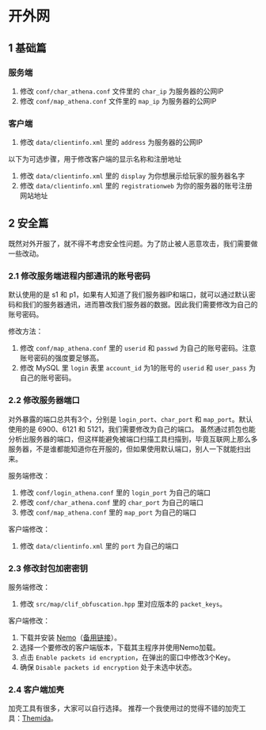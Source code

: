 # 开外网

## 1 基础篇
### 服务端
1. 修改 `conf/char_athena.conf` 文件里的 `char_ip` 为服务器的公网IP
2. 修改 `conf/map_athena.conf` 文件里的 `map_ip` 为服务器的公网IP

### 客户端
1. 修改 `data/clientinfo.xml` 里的 `address` 为服务器的公网IP

以下为可选步骤，用于修改客户端的显示名称和注册地址
1. 修改 `data/clientinfo.xml` 里的 `display` 为你想展示给玩家的服务器名字
2. 修改 `data/clientinfo.xml` 里的 `registrationweb` 为你的服务器的账号注册网站地址

## 2 安全篇
既然对外开服了，就不得不考虑安全性问题。为了防止被人恶意攻击，我们需要做一些改动。

### 2.1 修改服务端进程内部通讯的账号密码
默认使用的是 s1 和 p1，如果有人知道了我们服务器IP和端口，就可以通过默认密码和我们的服务器通讯，进而篡改我们服务器的数据。因此我们需要修改为自己的账号密码。

修改方法：
1. 修改 `conf/map_athena.conf` 里的 `userid` 和 `passwd` 为自己的账号密码。注意账号密码的强度要足够高。
2. 修改 MySQL 里 `login` 表里 `account_id` 为1的账号的 `userid` 和 `user_pass` 为自己的账号密码。

### 2.2 修改服务器端口
对外暴露的端口总共有3个，分别是 `login_port`、`char_port` 和 `map_port`。默认使用的是 6900、6121 和 5121，我们需要修改为自己的端口。
虽然通过抓包也能分析出服务器的端口，但这样能避免被端口扫描工具扫描到，毕竟互联网上那么多服务器，不是谁都能知道你在开服的，但如果使用默认端口，别人一下就能扫出来。

服务端修改：
1. 修改 `conf/login_athena.conf` 里的 `login_port` 为自己的端口
2. 修改 `conf/char_athena.conf` 里的 `char_port` 为自己的端口
3. 修改 `conf/map_athena.conf` 里的 `map_port` 为自己的端口

客户端修改：
1. 修改 `data/clientinfo.xml` 里的 `port` 为自己的端口

### 2.3 修改封包加密密钥
服务端修改：
1. 修改 `src/map/clif_obfuscation.hpp` 里对应版本的 `packet_keys`。

客户端修改：
1. 下载并安装 [Nemo](https://gitlab.com/4144/Nemo)（[备用链接](https://pan.baidu.com/s/1gh7U2sr8GX45EF4b7FrYRA?pwd=t4ba)）。
2. 选择一个要修改的客户端版本，下载其主程序并使用Nemo加载。
3. 点击 `Enable packets id encryption`，在弹出的窗口中修改3个Key。
4. 确保 `Disable packets id encryption` 处于未选中状态。

### 2.4 客户端加壳
加壳工具有很多，大家可以自行选择。
推荐一个我使用过的觉得不错的加壳工具：[Themida](https://www.cheatengine.org/)。
